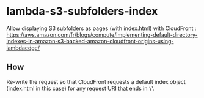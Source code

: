 # lambda-s3-subfolders-index

Allow displaying S3 subfolders as pages (with index.html) with CloudFront : https://aws.amazon.com/fr/blogs/compute/implementing-default-directory-indexes-in-amazon-s3-backed-amazon-cloudfront-origins-using-lambdaedge/

## How

Re-write the request so that CloudFront requests a default index object (index.html in this case) for any request URI that ends in ‘/’.
